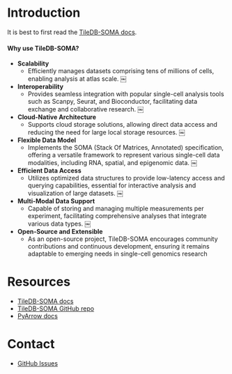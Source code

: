 # Introduction

It is best to first read the [TileDB-SOMA docs](https://tiledbsoma.readthedocs.io/en/latest/index.html).

#### Why use TileDB-SOMA?

* **Scalability**
  * Efficiently manages datasets comprising tens of millions of cells, enabling analysis at atlas scale.  ￼
* **Interoperability**
  * Provides seamless integration with popular single-cell analysis tools such as Scanpy, Seurat, and Bioconductor, facilitating data exchange and collaborative research.  ￼
* **Cloud-Native Architecture**
  * Supports cloud storage solutions, allowing direct data access and reducing the need for large local storage resources.  ￼
* **Flexible Data Model**
  * Implements the SOMA (Stack Of Matrices, Annotated) specification, offering a versatile framework to represent various single-cell data modalities, including RNA, spatial, and epigenomic data.  ￼
* **Efficient Data Access**
  * Utilizes optimized data structures to provide low-latency access and querying capabilities, essential for interactive analysis and visualization of large datasets.  ￼
* **Multi-Modal Data Support**
  * Capable of storing and managing multiple measurements per experiment, facilitating comprehensive analyses that integrate various data types.  ￼
* **Open-Source and Extensible**
  * As an open-source project, TileDB-SOMA encourages community contributions and continuous development, ensuring it remains adaptable to emerging needs in single-cell genomics research

# Resources

* [TileDB-SOMA docs](https://tiledbsoma.readthedocs.io/en/latest/index.html)
* [TileDB-SOMA GitHub repo](https://github.com/single-cell-data/TileDB-SOMA)
* [PyArrow docs](https://arrow.apache.org/docs/python/index.html)

# Contact

* [GitHub Issues](https://github.com/ArcInstitute/arc-virtual-cell-atlas/issues)